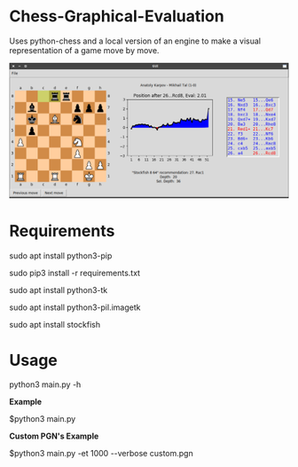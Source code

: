 # Chess-Graphical-Evaluation
Uses python-chess and a local version of an engine to make a visual representation of a game move by move. 

![Example](/readme_png.png)


# Requirements

sudo apt install python3-pip

sudo pip3 install -r requirements.txt

sudo apt install python3-tk

sudo apt install python3-pil.imagetk

sudo apt install stockfish

# Usage

python3 main.py -h

**Example**

$python3 main.py

**Custom PGN's Example**

$python3 main.py -et 1000 --verbose custom.pgn



